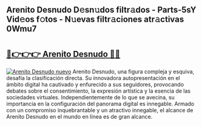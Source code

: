 ## Arenito Desnudo D𝚎sn𝚞dos filtr𝚊dos - Parts-5sY Vid𝚎os f𝚘tos - N𝚞evas filtr𝚊ciones atr𝚊ctivas 0Wmu7

# <h2><a href="http://mb3lbe.tromn.icu/?c=Arenito+Desnudo">🔗👉👉👉 Arenito Desnudo 🔗🔗</a></h2>

[![Arenito Desnudo nuevo](https://i.imgur.com/pEAQMta.gif)](http://mb3lbe.tromn.icu/?c=Arenito+Desnudo)
Arenito Desnudo, una figura compleja y esquiva, desafía la clasificación directa. Su innovadora autopresentación en el ámbito digital ha cautivado y enfurecido a sus seguidores, provocando debates sobre el consentimiento, la expresión artística y la esencia de las sociedades virtuales. Independientemente de lo que se avecina, su importancia en la configuración del panorama digital es innegable. Armado con un compromiso inquebrantable y un atractivo innegable, el alcance de Arenito Desnudo en el mundo en línea es de gran alcance.
